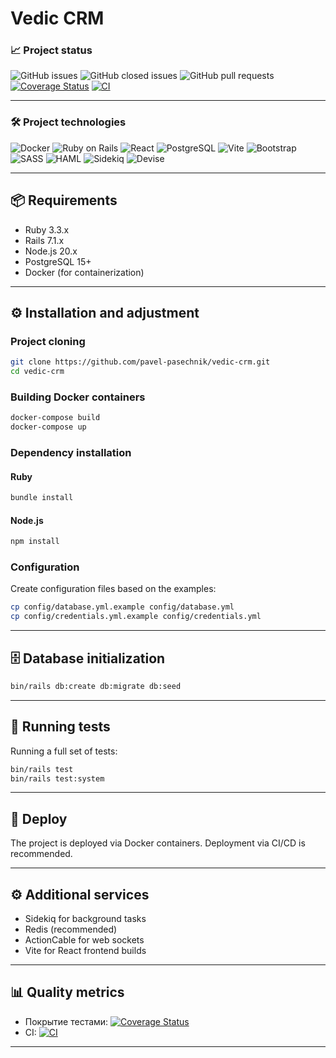 # Vedic CRM

### 📈 Project status

![GitHub issues](https://img.shields.io/github/issues/pavel-pasechnik/vedic-crm?style=for-the-badge)
![GitHub closed issues](https://img.shields.io/github/issues-closed/pavel-pasechnik/vedic-crm?style=for-the-badge)
![GitHub pull requests](https://img.shields.io/github/issues-pr/pavel-pasechnik/vedic-crm?style=for-the-badge)
[![Coverage Status](https://coveralls.io/repos/github/pavel-pasechnik/vedic-crm/badge.svg?branch=main)](https://coveralls.io/github/pavel-pasechnik/vedic-crm?branch=main)
[![CI](https://github.com/pavel-pasechnik/vedic-crm/actions/workflows/ci.yml/badge.svg)](https://github.com/pavel-pasechnik/vedic-crm/actions/workflows/ci.yml)

---

### 🛠️ Project technologies

![Docker](https://img.shields.io/badge/Docker-2496ED?style=for-the-badge&logo=docker&logoColor=white)
![Ruby on Rails](https://img.shields.io/badge/Rails-CC0000?style=for-the-badge&logo=ruby-on-rails&logoColor=white)
![React](https://img.shields.io/badge/React-20232A?style=for-the-badge&logo=react&logoColor=61DAFB)
![PostgreSQL](https://img.shields.io/badge/PostgreSQL-4169E1?style=for-the-badge&logo=postgresql&logoColor=white)
![Vite](https://img.shields.io/badge/Vite-646CFF?style=for-the-badge&logo=vite&logoColor=white)
![Bootstrap](https://img.shields.io/badge/Bootstrap-7952B3?style=for-the-badge&logo=bootstrap&logoColor=white)
![SASS](https://img.shields.io/badge/Sass-CC6699?style=for-the-badge&logo=sass&logoColor=white)
![HAML](https://img.shields.io/badge/HAML-29BEB0?style=for-the-badge&logo=haml&logoColor=white)
![Sidekiq](https://img.shields.io/badge/Sidekiq-CC0000?style=for-the-badge&logo=ruby&logoColor=white)
![Devise](https://img.shields.io/badge/Devise-800000?style=for-the-badge&logo=rubygems&logoColor=white)

---

## 📦 Requirements

- Ruby 3.3.x
- Rails 7.1.x
- Node.js 20.x
- PostgreSQL 15+
- Docker (for containerization)

---

## ⚙️ Installation and adjustment

### Project cloning

```bash
git clone https://github.com/pavel-pasechnik/vedic-crm.git
cd vedic-crm
```

### Building Docker containers

```bash
docker-compose build
docker-compose up
```

### Dependency installation

#### Ruby

```bash
bundle install
```

#### Node.js

```bash
npm install
```

### Configuration

Create configuration files based on the examples:

```bash
cp config/database.yml.example config/database.yml
cp config/credentials.yml.example config/credentials.yml
```

---

## 🗄 Database initialization

```bash
bin/rails db:create db:migrate db:seed
```

---

## 🧪 Running tests

Running a full set of tests:

```bash
bin/rails test
bin/rails test:system
```

---

## 🚀 Deploy

The project is deployed via Docker containers. Deployment via CI/CD is recommended.

---

## ⚙️ Additional services

- Sidekiq for background tasks
- Redis (recommended)
- ActionCable for web sockets
- Vite for React frontend builds

---

## 📊 Quality metrics

- Покрытие тестами: [![Coverage Status](https://coveralls.io/repos/github/pavel-pasechnik/vedic-crm/badge.svg?branch=main)](https://coveralls.io/github/pavel-pasechnik/vedic-crm?branch=main)
- CI: [![CI](https://github.com/pavel-pasechnik/vedic-crm/actions/workflows/ci.yml/badge.svg)](https://github.com/pavel-pasechnik/vedic-crm/actions/workflows/ci.yml)

---
